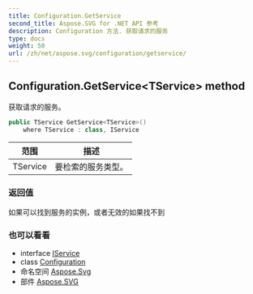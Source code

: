 ```yaml
---
title: Configuration.GetService
second_title: Aspose.SVG for .NET API 参考
description: Configuration 方法. 获取请求的服务
type: docs
weight: 50
url: /zh/net/aspose.svg/configuration/getservice/
---
```

## Configuration.GetService&lt;TService&gt; method

获取请求的服务。

```csharp
public TService GetService<TService>()
    where TService : class, IService
```

| 范围 | 描述 |
| --- | --- |
| TService | 要检索的服务类型。 |

### 返回值

如果可以找到服务的实例，或者无效的如果找不到

### 也可以看看

* interface [IService](../../../aspose.svg.services/iservice/)
* class [Configuration](../)
* 命名空间 [Aspose.Svg](../../configuration/)
* 部件 [Aspose.SVG](../../../)


